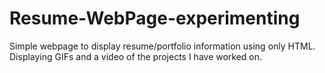 # Resume-WebPage-experimenting

Simple webpage to display resume/portfolio information using only HTML.
Displaying GIFs and a video of the projects I have worked on.
